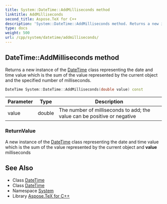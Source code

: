 ```yaml
---
title: System::DateTime::AddMilliseconds method
linktitle: AddMilliseconds
second_title: Aspose.TeX for C++
description: 'System::DateTime::AddMilliseconds method. Returns a new instance of the DateTime class representing the date and time value which is the sum of the value represented by the current object and the specified number of milliseconds in C++.'
type: docs
weight: 500
url: /cpp/system/datetime/addmilliseconds/
---
```

## DateTime::AddMilliseconds method


Returns a new instance of the [DateTime](../) class representing the date and time value which is the sum of the value represented by the current object and the specified number of milliseconds.

```cpp
DateTime System::DateTime::AddMilliseconds(double value) const
```


| Parameter | Type | Description |
| --- | --- | --- |
| value | double | The number of milliseconds to add; the value can be positive or negative |

### ReturnValue

A new instance of the [DateTime](../) class representing the date and time value which is the sum of the value represented by the current object and **value** milliseconds

## See Also

* Class [DateTime](../)
* Class [DateTime](../)
* Namespace [System](../../)
* Library [Aspose.TeX for C++](../../../)
